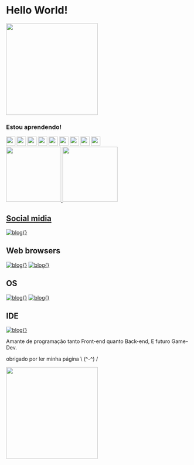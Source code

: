 
# Hello World!

<div>
    <p float="center">
         <img src="https://images-wixmp-ed30a86b8c4ca887773594c2.wixmp.com/f/13f110a9-d6e3-49f9-b274-dadaeda17152/de6f71s-6fc0d454-44aa-48b2-9a37-6dac8c06915a.gif?token=eyJ0eXAiOiJKV1QiLCJhbGciOiJIUzI1NiJ9.eyJzdWIiOiJ1cm46YXBwOjdlMGQxODg5ODIyNjQzNzNhNWYwZDQxNWVhMGQyNmUwIiwiaXNzIjoidXJuOmFwcDo3ZTBkMTg4OTgyMjY0MzczYTVmMGQ0MTVlYTBkMjZlMCIsIm9iaiI6W1t7InBhdGgiOiJcL2ZcLzEzZjExMGE5LWQ2ZTMtNDlmOS1iMjc0LWRhZGFlZGExNzE1MlwvZGU2Zjcxcy02ZmMwZDQ1NC00NGFhLTQ4YjItOWEzNy02ZGFjOGMwNjkxNWEuZ2lmIn1dXSwiYXVkIjpbInVybjpzZXJ2aWNlOmZpbGUuZG93bmxvYWQiXX0.Tn8L9JbE0ZHKO2iarRkRXXWZ7a6c4VZl---SJ81q7YY" width="250">     
    </p>
</div>

### Estou aprendendo!
<div id="icons">
    <img src="https://cdn.jsdelivr.net/gh/devicons/devicon/icons/html5/html5-plain-wordmark.svg" width="25" height="25"/>
    <img src="https://cdn.jsdelivr.net/gh/devicons/devicon/icons/css3/css3-plain-wordmark.svg" width="25" height="25"/>
    <img src="https://cdn.jsdelivr.net/gh/devicons/devicon/icons/javascript/javascript-plain.svg" width="25" height="25"/>
    <img src="https://cdn.jsdelivr.net/gh/devicons/devicon/icons/java/java-original.svg" width="25" height="25"/>
    <img src="https://cdn.jsdelivr.net/gh/devicons/devicon/icons/python/python-original.svg" width="25" height="25"/>
    <img src="https://cdn.jsdelivr.net/gh/devicons/devicon/icons/git/git-original.svg" width="25" height="25"/>
    <img src="https://cdn.jsdelivr.net/gh/devicons/devicon/icons/nodejs/nodejs-original.svg" width="25" height="25"/>
    <img src="https://cdn.jsdelivr.net/gh/devicons/devicon/icons/react/react-original.svg" width="25" height="25"/>
    <img src="https://cdn.jsdelivr.net/gh/devicons/devicon/icons/php/php-plain.svg"width="25" height="25"/>
    <i class="devicon-microsoftsqlserver-plain-wordmark" width="25" height="25"></i> 
</div>
<div>
<a href="https://github.com/Tyran15">
<img height="150em" src="https://github-readme-stats.vercel.app/api/top-langs/?username=Tyran15&layout=compact&langs_count=7&theme=dracula"/>
<img height="150em" src="https://github-readme-stats.vercel.app/api?username=Tyran15&show_icons=true&theme=dracula&include_all_commits=true&count_private=true"/>
</div>

## Social midia 

[![blog{}](https://img.shields.io/badge/Reddit-FF4500?style=for-the-badge&logo=reddit&logoColor=white)](https://www.reddit.com/user/Mateus_henri)

## Web browsers

[![blog{}](https://img.shields.io/badge/Firefox_Browser-FF7139?style=for-the-badge&logo=Firefox-Browser&logoColor=white)](https://www.mozilla.org/pt-BR/firefox/new/)
[![blog{}](https://img.shields.io/badge/Brave-FF1B2D?style=for-the-badge&logo=Brave&logoColor=white)](https://brave.com/pt-br/)

## OS

[![blog{}](https://img.shields.io/badge/manjaro-35BF5C?style=for-the-badge&logo=manjaro&logoColor=white)](https://manjaro.org/)
[![blog{}](https://img.shields.io/badge/Windows-0078D6?style=for-the-badge&logo=windows&logoColor=white)](https://www.microsoft.com/pt-br/software-download/windows10ISO)

## IDE

[![blog{}](https://img.shields.io/badge/Visual_Studio_Code-0078D4?style=for-the-badge&logo=visual%20studio%20code&logoColor=white)](https://code.visualstudio.com/)

Amante de programação tanto Front-end quanto Back-end, E futuro Game-Dev.

obrigado por ler minha página \ (^-^) /

<div>
    <p float="center">
         <img src="https://i0.wp.com/cdn1.sbnation.com/assets/3786027/mario.gif" width="250">     
    </p>
</div>

